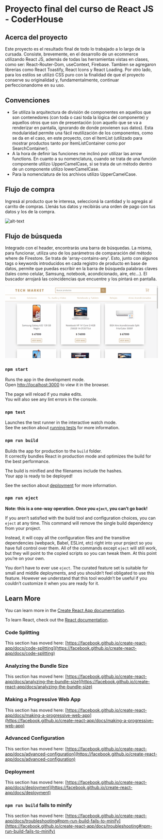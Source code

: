 # Proyecto final del curso de React JS - CoderHouse

## Acerca del proyecto
Este proyecto es el resultado final de todo lo trabajado a lo largo de la cursada. Consiste, brevemente, en el desarrollo de un ecommerce utilizando React JS, además de todas las herramientas vistas en clases, como ser: React-Router-Dom, useContext, Firebase. Tambien se agregaron librerias como React Toastify, React Icons y React Loading. Por otro lado, para los estilos se utilizó CSS puro con la finalidad de que el proyecto conserve su originalidad y, fundamentalmente, continuar perfeccionandome en su uso. 


## Convenciones

* Se utiliza la arquitectura de división de componentes en aquellos que son contenedores (con toda o casi toda la lógica del componente) y aquellos otros que son de presentación (con aquello que se va a renderizar en pantalla, ignorando de donde provienen sus datos). Esta modularidad permite una fácil reutilización de los componentes, como se da en el caso, en este proyecto, con el ItemList (utilizado para mostrar productos tanto por ItemListContainer como por SearchContainer).
* A la hora de definir las funciones me inclinó por utilizar las arrow functions. En cuanto a su nomenclatura, cuando se trata de una función componente utilizo UpperCamelCase, si se trata de un método dentro de un componente utilizo lowerCamelCase.
* Para la nomenclatura de los archivos utilizo UpperCamelCase.

## Flujo de compra
Ingresá al producto que te interesa, seleccioná la cantidad y lo agregás al carrito de compras. Llenás tus datos y recibirás una orden de pago con tus datos y los de la compra.

![alt-text](https://github.com/AgustinCarbajal1997/first-app-react/blob/master/public/buying-product-1.gif)

## Flujo de búsqueda
Integrado con el header, encontrarás una barra de búsquedas. La misma, para funcionar, utiliza uno de los parámetros de comparación del método where de Firestore. Se trata de 'array-contains-any'. Esto, junto con algunos tags o keywords introducidos en cada registro de producto en base de datos, permite que puedas escribir en la barra de búsqueda palabras claves (tales como celular, Samsung, notebook, acondicionado, aire, etc...). El buscador arrojará las coincidencias que encuentre y los pintará en pantalla.

![alt-text](https://github.com/AgustinCarbajal1997/first-app-react/blob/master/public/buying-product-2.gif)


### `npm start`

Runs the app in the development mode.\
Open [http://localhost:3000](http://localhost:3000) to view it in the browser.

The page will reload if you make edits.\
You will also see any lint errors in the console.

### `npm test`

Launches the test runner in the interactive watch mode.\
See the section about [running tests](https://facebook.github.io/create-react-app/docs/running-tests) for more information.

### `npm run build`

Builds the app for production to the `build` folder.\
It correctly bundles React in production mode and optimizes the build for the best performance.

The build is minified and the filenames include the hashes.\
Your app is ready to be deployed!

See the section about [deployment](https://facebook.github.io/create-react-app/docs/deployment) for more information.

### `npm run eject`

**Note: this is a one-way operation. Once you `eject`, you can’t go back!**

If you aren’t satisfied with the build tool and configuration choices, you can `eject` at any time. This command will remove the single build dependency from your project.

Instead, it will copy all the configuration files and the transitive dependencies (webpack, Babel, ESLint, etc) right into your project so you have full control over them. All of the commands except `eject` will still work, but they will point to the copied scripts so you can tweak them. At this point you’re on your own.

You don’t have to ever use `eject`. The curated feature set is suitable for small and middle deployments, and you shouldn’t feel obligated to use this feature. However we understand that this tool wouldn’t be useful if you couldn’t customize it when you are ready for it.

## Learn More

You can learn more in the [Create React App documentation](https://facebook.github.io/create-react-app/docs/getting-started).

To learn React, check out the [React documentation](https://reactjs.org/).

### Code Splitting

This section has moved here: [https://facebook.github.io/create-react-app/docs/code-splitting](https://facebook.github.io/create-react-app/docs/code-splitting)

### Analyzing the Bundle Size

This section has moved here: [https://facebook.github.io/create-react-app/docs/analyzing-the-bundle-size](https://facebook.github.io/create-react-app/docs/analyzing-the-bundle-size)

### Making a Progressive Web App

This section has moved here: [https://facebook.github.io/create-react-app/docs/making-a-progressive-web-app](https://facebook.github.io/create-react-app/docs/making-a-progressive-web-app)

### Advanced Configuration

This section has moved here: [https://facebook.github.io/create-react-app/docs/advanced-configuration](https://facebook.github.io/create-react-app/docs/advanced-configuration)

### Deployment

This section has moved here: [https://facebook.github.io/create-react-app/docs/deployment](https://facebook.github.io/create-react-app/docs/deployment)

### `npm run build` fails to minify

This section has moved here: [https://facebook.github.io/create-react-app/docs/troubleshooting#npm-run-build-fails-to-minify](https://facebook.github.io/create-react-app/docs/troubleshooting#npm-run-build-fails-to-minify)
